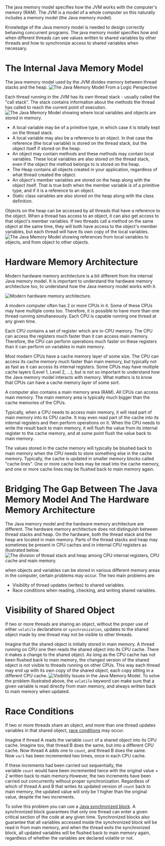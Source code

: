 The java memory model specifies how the JVM works with the computer's memory (RAM). The JVM is a model of a whole computer so this naturally includes a memory model (the Java memory model).

Knowledge of the Java memory model is needed to design correctly behaving concurrent programs. The java memory model specifies how and when different threads can see values written to shared variables by other threads and how to synchronize access to shared variables when necessary.

# The Internal Java Memory Model
The java memory model used by the JVM divides memory between thread stacks and the heap.
![The Java Memory Model From a Logic Perspective](https://jenkov.com/images/java-concurrency/java-memory-model-1.png)

Each thread running in the JVM has its own thread stack - usually called the "call stack". The stack contains information about the methods the thread has called to reach the current point of execution. 
![The Java Memory Model showing where local variables and objects are stored in memory.](https://jenkov.com/images/java-concurrency/java-memory-model-2.png)

* A local variable may be of a primitive type, in which case it is totally kept on the thread stack.
* A local variable may also be a reference to an object. In that case the reference (the local variable) is stored on the thread stack, but the object itself if stored on the heap.
* An object may contain methods and these methods may contain local variables. These local variables are also stored on the thread stack, even if the object the method belongs to is stored on the heap.
* The Heap contains all objects created in your application, regardless of what thread created the object.
* An object's member variables are stored on the heap along with the object itself. That is true both when the member variable is of a primitive type, and if it is a reference to an object.
* Static class variables are also stored on the heap along with the class definition.

Objects on the heap can be accessed by all threads that have a reference to the object. When a thread has access to an object, it can also get access to that object's member variables. If two threads call a method on the same object at the same time, they will both have access to the object's member variables, but each thread will have its own copy of the local variables.
![The Java Memory Model showing references from local variables to objects, and from object to other objects.](https://jenkov.com/images/java-concurrency/java-memory-model-3.png)

# Hardware Memory Architecture
Modern hardware memory architecture is a bit different from the internal Java memory model. It is important to understand the hardware memory architecture too, to understand how the Java memory model works with it.

![Modern hardware memory architecture.](https://jenkov.com/images/java-concurrency/java-memory-model-4.png)

A modern computer often has 2 or more CPUs in it. Some of these CPUs may have multiple cores too. Therefore, it is possible to have more than one thread running simultaneously. Each CPU is capable running one thread at any given time. 

Each CPU contains a set of register which are in-CPU memory.  The CPU can access the registers much faster than it can access main memory. Therefore, the CPU can perform operations much faster on these registers than it can perform on variables in main memory.

Most modern CPUs have a cache memory layer of some size. The CPU can access its cache memory much faster than main memory, but typically not as fast as it can access its internal registers. Some CPUs may have multiple cache layers (Level 1, Level 2, ...), but is not so important to understand how the Java memory model interacts with memory. What matters is to know that CPUs can have a cache memory layer of some sort.

A computer also contains a main memory area (RAM). All CPUs can access main memory. The main memory area is typically much bigger than the cache memories of the CPUs.

Typically, when a CPU needs to access main memory, it will read part of main memory into its CPU cache. It may even read part of the cache into its internal registers and then perform operations on it.  When the CPU needs to write the result back to main memory, it will flush the value from its internal register to the cache memory, and at some point flush the value back to main memory.

The values stored in the cache memory will typically be blushed back to main memory when the CPU needs to store something else in the cache memory. Typically, the cache is updated in smaller memory blocks called "cache lines". One or more cache lines may be read into the cache memory, and one or more cache lines may be flushed back to main memory again.

# Bridging The Gap Between The Java Memory Model And The Hardware Memory Architecture

The Java memory model and the hardware memory architecture are different. The hardware memory architecture does not distinguish between thread stacks and heap. On the hardware, both the thread stack and the heap are located in main memory. Parts of the thread stacks and heap may sometimes be present in CPU caches and in internal CPU registers as illustrated below.
![The division of thread stack and heap among CPU internal registers, CPU cache and main memory.](https://jenkov.com/images/java-concurrency/java-memory-model-5.png)


when objects and variables can be stored in various different memory areas in the computer, certain problems may occur. The two main problems are:
* Visibility of thread updates (writes) to shared variables.
* Race conditions when reading, checking, and writing shared variables.

# Visibility of Shared Object
If two or more threads are sharing an object, without the proper use of either `volatile` declarations or `synchronization`, updates to the shared object made by one thread may not be visible to other threads.

Imagine that the shared object is initially stored in main memory. A thread running on CPU one then reads the shared object into its CPU cache. There it makes a change to the shared object. As long as the CPU cache has not been flushed back to main memory, the changed version of the shared object is not visible to threads running on other CPUs. This way each thread may end up with its own copy of the shared object, each copy sitting in a different CPU cache.
![Visibility Issues in the Java Memory Model.](https://jenkov.com/images/java-concurrency/java-memory-model-6.png)
To solve the problem illustrated above, the `volatile` keyword can make sure that a given variable is read directly from main memory, and always written back to main memory when updated.
# Race Conditions
If two or more threads share an object, and more than one thread updates variables in that shared object, [race conditions](https://jenkov.com/tutorials/java-concurrency/race-conditions-and-critical-sections.html) may occur.

Imagine if thread A reads the variable `count` of a shared object into its CPU cache. Imagine too, that thread B does the same, but into a different CPU cache. Now thread A adds one to `count`, and thread B does the same. Now `var1` has been incremented two times, once in each CPU cache.


If these increments had been carried out sequentially, the variable `count` would have been incremented twice with the original value + 2 written back to main memory.However, the two increments have been carried out concurrently without proper synchronization. Regardless of which of thread A and B that writes its updated version of `count` back to main memory, the updated value will only be 1 higher than the original value, despite the two increments.

To solve this problem you can use a [Java synchronized block](https://jenkov.com/tutorials/java-concurrency/synchronized.html). A synchronized block guarantees that only one thread can enter a given critical section of the code at any given time. Synchronized blocks also guarantee that all variables accessed inside the synchronized block will be read in from main memory, and when the thread exits the synchronized block, all updated variables will be flushed back to main memory again, regardless of whether the variables are declared volatile or not.